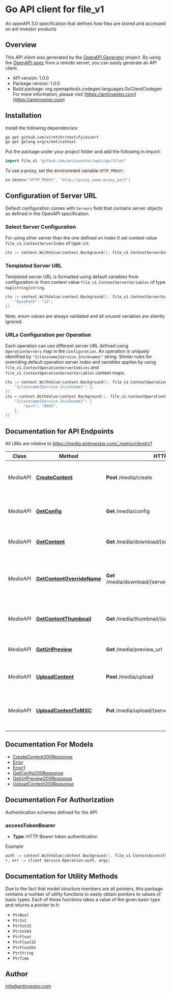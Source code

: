 # Go API client for file_v1

An openAPI 3.0 specification that defines how files are stored and accessed on ant investor products

## Overview
This API client was generated by the [OpenAPI Generator](https://openapi-generator.tech) project.  By using the [OpenAPI-spec](https://www.openapis.org/) from a remote server, you can easily generate an API client.

- API version: 1.0.0
- Package version: 1.0.0
- Build package: org.openapitools.codegen.languages.GoClientCodegen
For more information, please visit [https://antinvestor.com](https://antinvestor.com)

## Installation

Install the following dependencies:

```sh
go get github.com/stretchr/testify/assert
go get golang.org/x/net/context
```

Put the package under your project folder and add the following in import:

```go
import file_v1 "github.com/antinvestor/apis/go/files"
```

To use a proxy, set the environment variable `HTTP_PROXY`:

```go
os.Setenv("HTTP_PROXY", "http://proxy_name:proxy_port")
```

## Configuration of Server URL

Default configuration comes with `Servers` field that contains server objects as defined in the OpenAPI specification.

### Select Server Configuration

For using other server than the one defined on index 0 set context value `file_v1.ContextServerIndex` of type `int`.

```go
ctx := context.WithValue(context.Background(), file_v1.ContextServerIndex, 1)
```

### Templated Server URL

Templated server URL is formatted using default variables from configuration or from context value `file_v1.ContextServerVariables` of type `map[string]string`.

```go
ctx := context.WithValue(context.Background(), file_v1.ContextServerVariables, map[string]string{
	"basePath": "v2",
})
```

Note, enum values are always validated and all unused variables are silently ignored.

### URLs Configuration per Operation

Each operation can use different server URL defined using `OperationServers` map in the `Configuration`.
An operation is uniquely identified by `"{classname}Service.{nickname}"` string.
Similar rules for overriding default operation server index and variables applies by using `file_v1.ContextOperationServerIndices` and `file_v1.ContextOperationServerVariables` context maps.

```go
ctx := context.WithValue(context.Background(), file_v1.ContextOperationServerIndices, map[string]int{
	"{classname}Service.{nickname}": 2,
})
ctx = context.WithValue(context.Background(), file_v1.ContextOperationServerVariables, map[string]map[string]string{
	"{classname}Service.{nickname}": {
		"port": "8443",
	},
})
```

## Documentation for API Endpoints

All URIs are relative to *https://media.antinvestor.com/_matrix/client/v1*

Class | Method | HTTP request | Description
------------ | ------------- | ------------- | -------------
*MediaAPI* | [**CreateContent**](docs/MediaAPI.md#createcontent) | **Post** /media/create | Create a new &#x60;mxc://&#x60; URI without uploading the content.
*MediaAPI* | [**GetConfig**](docs/MediaAPI.md#getconfig) | **Get** /media/config | Get the configuration for the content repository.
*MediaAPI* | [**GetContent**](docs/MediaAPI.md#getcontent) | **Get** /media/download/{serverName}/{mediaId} | Download content from the content repository.
*MediaAPI* | [**GetContentOverrideName**](docs/MediaAPI.md#getcontentoverridename) | **Get** /media/download/{serverName}/{mediaId}/{fileName} | Download content from the content repository overriding the file name.
*MediaAPI* | [**GetContentThumbnail**](docs/MediaAPI.md#getcontentthumbnail) | **Get** /media/thumbnail/{serverName}/{mediaId} | Download a thumbnail of content from the content repository
*MediaAPI* | [**GetUrlPreview**](docs/MediaAPI.md#geturlpreview) | **Get** /media/preview_url | Get information about a URL for a client
*MediaAPI* | [**UploadContent**](docs/MediaAPI.md#uploadcontent) | **Post** /media/upload | Upload some content to the content repository.
*MediaAPI* | [**UploadContentToMXC**](docs/MediaAPI.md#uploadcontenttomxc) | **Put** /media/upload/{serverName}/{mediaId} | Upload content to an &#x60;mxc://&#x60; URI that was created earlier.


## Documentation For Models

 - [CreateContent200Response](docs/CreateContent200Response.md)
 - [Error](docs/Error.md)
 - [Error1](docs/Error1.md)
 - [GetConfig200Response](docs/GetConfig200Response.md)
 - [GetUrlPreview200Response](docs/GetUrlPreview200Response.md)
 - [UploadContent200Response](docs/UploadContent200Response.md)


## Documentation For Authorization


Authentication schemes defined for the API:
### accessTokenBearer

- **Type**: HTTP Bearer token authentication

Example

```go
auth := context.WithValue(context.Background(), file_v1.ContextAccessToken, "BEARER_TOKEN_STRING")
r, err := client.Service.Operation(auth, args)
```


## Documentation for Utility Methods

Due to the fact that model structure members are all pointers, this package contains
a number of utility functions to easily obtain pointers to values of basic types.
Each of these functions takes a value of the given basic type and returns a pointer to it:

* `PtrBool`
* `PtrInt`
* `PtrInt32`
* `PtrInt64`
* `PtrFloat`
* `PtrFloat32`
* `PtrFloat64`
* `PtrString`
* `PtrTime`

## Author

info@antinvestor.com

